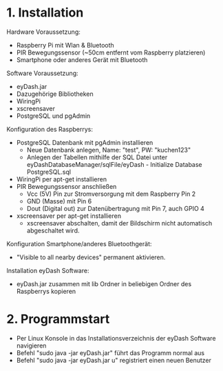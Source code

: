 # 1. Installation

Hardware Voraussetzung:
- Raspberry Pi mit Wlan & Bluetooth
- PIR Bewegungssensor (~50cm entfernt vom Raspberry platzieren)
- Smartphone oder anderes Gerät mit Bluetooth

Software Voraussetzung:
- eyDash.jar 
- Dazugehörige Bibliotheken
- WiringPi
- xscreensaver
- PostgreSQL und pgAdmin


Konfiguration des Raspberrys:
- PostgreSQL Datenbank mit pgAdmin installieren
  - Neue Datenbank anlegen, Name: "test", PW: "kuchen123"
  - Anlegen der Tabellen mithilfe der SQL Datei unter
      eyDashDatabaseManager/sqlFile/eyDash - Initialize Database PostgreSQL.sql
- WiringPi per apt-get installieren
- PIR Bewegungssensor anschließen
  - Vcc (5V) Pin zur Stromversorgung mit dem Raspberry Pin 2
  - GND (Masse) mit Pin 6
  - Dout (Digital out) zur Datenübertragung mit Pin 7, auch GPIO 4
- xscreensaver per apt-get installieren
  - xscreensaver abschalten, damit der Bildschirm nicht automatisch abgeschaltet wird.
  
  
Konfiguration Smartphone/anderes Bluetoothgerät:
- "Visible to all nearby devices" permanent aktivieren.
  
  
Installation eyDash Software:
- eyDash.jar zusammen mit lib Ordner in beliebigen Ordner des Raspberrys kopieren
  
  
# 2. Programmstart
  
- Per Linux Konsole in das Installationsverzeichnis der eyDash Software navigieren
- Befehl "sudo java -jar eyDash.jar" führt das Programm normal aus
- Befehl "sudo java -jar eyDash.jar u" registriert einen neuen Benutzer
